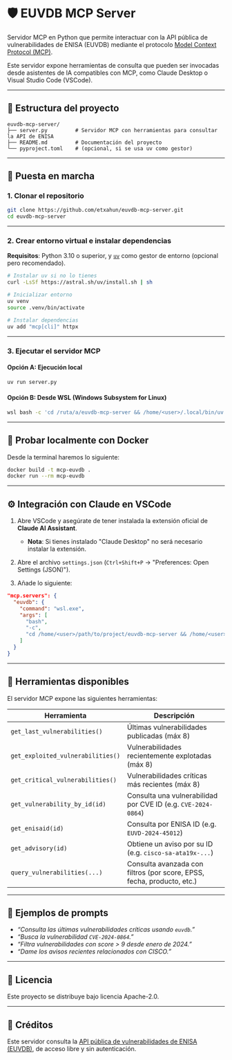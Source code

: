 # 🛡️ EUVDB MCP Server

Servidor MCP en Python que permite interactuar con la API pública de vulnerabilidades de ENISA (EUVDB) mediante el protocolo [Model Context Protocol (MCP)](https://modelcontextprotocol.io/).

Este servidor expone herramientas de consulta que pueden ser invocadas desde asistentes de IA compatibles con MCP, como Claude Desktop o Visual Studio Code (VSCode).

---

## 📁 Estructura del proyecto

```
euvdb-mcp-server/
├── server.py         # Servidor MCP con herramientas para consultar la API de ENISA
├── README.md         # Documentación del proyecto
└── pyproject.toml    # (opcional, si se usa uv como gestor)
```

---

## 🚀 Puesta en marcha

### 1. Clonar el repositorio

```bash
git clone https://github.com/etxahun/euvdb-mcp-server.git
cd euvdb-mcp-server
```

---

### 2. Crear entorno virtual e instalar dependencias

**Requisitos**: Python 3.10 o superior, y [`uv`](https://github.com/astral-sh/uv) como gestor de entorno (opcional pero recomendado).

```bash
# Instalar uv si no lo tienes
curl -LsSf https://astral.sh/uv/install.sh | sh

# Inicializar entorno
uv venv
source .venv/bin/activate

# Instalar dependencias
uv add "mcp[cli]" httpx
```

---

### 3. Ejecutar el servidor MCP

#### Opción A: Ejecución local

```bash
uv run server.py
```

#### Opción B: Desde WSL (Windows Subsystem for Linux)

```bash
wsl bash -c 'cd /ruta/a/euvdb-mcp-server && /home/<user>/.local/bin/uv run server.py'
```

---

## 🧪 Probar localmente con Docker

Desde la terminal haremos lo siguiente:

```bash
docker build -t mcp-euvdb .
docker run --rm mcp-euvdb
```

---

## ⚙️ Integración con Claude en VSCode

1. Abre VSCode y asegúrate de tener instalada la extensión oficial de **Claude AI Assistant**.

   * **Nota**:  Si tienes instalado "Claude Desktop" no será necesario instalar la extensión. 
   
2. Abre el archivo `settings.json` (`Ctrl+Shift+P` → "Preferences: Open Settings (JSON)").
3. Añade lo siguiente:

```json
"mcp.servers": {
  "euvdb": {
    "command": "wsl.exe",
    "args": [
      "bash",
      "-c",
      "cd /home/<user>/path/to/project/euvdb-mcp-server && /home/<user>/.local/bin/uv run server.py"
    ]
  }
}
```

---

## 🧪 Herramientas disponibles

El servidor MCP expone las siguientes herramientas:

| Herramienta                      | Descripción                                                                 |
|----------------------------------|-----------------------------------------------------------------------------|
| `get_last_vulnerabilities()`     | Últimas vulnerabilidades publicadas (máx 8)                                |
| `get_exploited_vulnerabilities()`| Vulnerabilidades recientemente explotadas (máx 8)                          |
| `get_critical_vulnerabilities()` | Vulnerabilidades críticas más recientes (máx 8)                            |
| `get_vulnerability_by_id(id)`    | Consulta una vulnerabilidad por CVE ID (e.g. `CVE-2024-0864`)              |
| `get_enisaid(id)`                | Consulta por ENISA ID (e.g. `EUVD-2024-45012`)                              |
| `get_advisory(id)`               | Obtiene un aviso por su ID (e.g. `cisco-sa-ata19x-...`)                     |
| `query_vulnerabilities(...)`     | Consulta avanzada con filtros (por score, EPSS, fecha, producto, etc.)     |

---

## 💬 Ejemplos de prompts

- *“Consulta las últimas vulnerabilidades críticas usando `euvdb`.”*
- *“Busca la vulnerabilidad `CVE-2024-0864`.”*
- *“Filtra vulnerabilidades con score > 9 desde enero de 2024.”*
- *“Dame los avisos recientes relacionados con CISCO.”*

---

## 📄 Licencia

Este proyecto se distribuye bajo licencia Apache-2.0.

---

## 🤝 Créditos

Este servidor consulta la [API pública de vulnerabilidades de ENISA (EUVDB)](https://euvd.enisa.europa.eu/), de acceso libre y sin autenticación.
